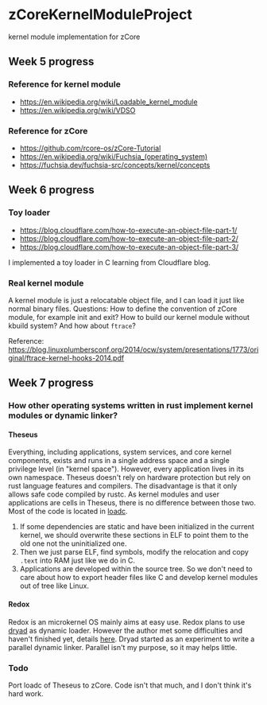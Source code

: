 # zCoreKernelModuleProject
kernel module implementation for zCore

## Week 5 progress
### Reference for kernel module
+ https://en.wikipedia.org/wiki/Loadable_kernel_module
+ https://en.wikipedia.org/wiki/VDSO

### Reference for zCore
+ https://github.com/rcore-os/zCore-Tutorial
+ https://en.wikipedia.org/wiki/Fuchsia_(operating_system)
+ https://fuchsia.dev/fuchsia-src/concepts/kernel/concepts

## Week 6 progress
### Toy loader
+ https://blog.cloudflare.com/how-to-execute-an-object-file-part-1/
+ https://blog.cloudflare.com/how-to-execute-an-object-file-part-2/
+ https://blog.cloudflare.com/how-to-execute-an-object-file-part-3/

I implemented a toy loader in C learning from Cloudflare blog.

### Real kernel module
A kernel module is just a relocatable object file, and I can load it just like normal binary files.
Questions: How to define the convention of zCore module, for example init and exit? How to build our kernel module without kbuild system? And how about `ftrace`?

Reference: https://blog.linuxplumbersconf.org/2014/ocw/system/presentations/1773/original/ftrace-kernel-hooks-2014.pdf

## Week 7 progress
### How other operating systems written in rust implement kernel modules or dynamic linker?
#### Theseus
Everything, including applications, system services, and core kernel components, exists and runs in a single address space and a single privilege level (in "kernel space"). However, every application lives in its own namespace. Theseus doesn't rely on hardware protection but rely on rust language features and compilers. The disadvantage is that it only allows safe code compiled by rustc. As kernel modules and user applications are cells in Theseus, there is no difference between those two. Most of the code is located in [loadc](https://github.com/theseus-os/Theseus/blob/theseus_main/applications/loadc/src/lib.rs).
1. If some dependencies are static and have been initialized in the current kernel, we should overwrite these sections in ELF to point them to the old one not the uninitialized one.
2. Then we just parse ELF, find symbols, modify the relocation and copy `.text` into RAM just like we do in C.
3. Applications are developed within the source tree. So we don't need to care about how to export header files like C and develop kernel modules out of tree like Linux.
#### Redox
Redox is an microkernel OS mainly aims at easy use.
Redox plans to use [dryad](https://github.com/m4b/dryad) as dynamic loader. However the author met some difficulties and haven't finished yet, details [here](https://gitlab.redox-os.org/redox-os/redox/-/issues/927). Dryad started as an experiment to write a parallel dynamic linker. Parallel isn't my purpose, so it may helps little.
### Todo
Port loadc of Theseus to zCore. Code isn't that much, and I don't think it's hard work.
